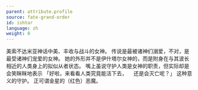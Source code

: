 ```yaml
---
parent: attribute.profile
source: fate-grand-order
id: ishtar
language: zh
weight: 0
---
```


美索不达米亚神话中美、丰收与战斗的女神。
传说是最被诸神们溺爱，不对，是最受诸神们宠爱的女神。
她的外形并不是伊什塔尔女神的，而是附身在与其波长相近的人类身上的拟似从者状态。
嘴上虽说守护人类是女神的职责，但实际却是会笑眯眯地表示
「好啦，来看看人类究竟能活下去，
　还是会灭亡呢？」
这种意义的守护。
正可谓金星的（红色）恶魔。
